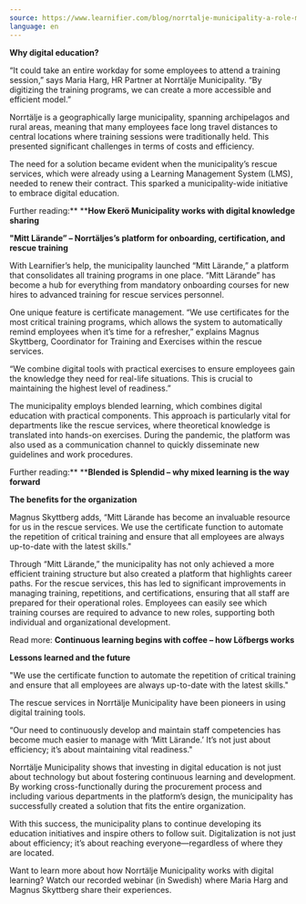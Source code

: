 ```yaml
---
source: https://www.learnifier.com/blog/norrtalje-municipality-a-role-model-in-digital-education
language: en
---
```


**Why digital education?**


“It could take an entire workday for some employees to attend a training session,” says Maria Harg, HR Partner at Norrtälje Municipality. “By digitizing the training programs, we can create a more accessible and efficient model.”

Norrtälje is a geographically large municipality, spanning archipelagos and rural areas, meaning that many employees face long travel distances to central locations where training sessions were traditionally held. This presented significant challenges in terms of costs and efficiency.

The need for a solution became evident when the municipality’s rescue services, which were already using a Learning Management System (LMS), needed to renew their contract. This sparked a municipality-wide initiative to embrace digital education.

Further reading:** ****How Ekerö Municipality works with digital knowledge sharing**

**"Mitt Lärande” – Norrtäljes’s platform for onboarding, certification, and rescue training**


With Learnifier’s help, the municipality launched “Mitt Lärande,” a platform that consolidates all training programs in one place. “Mitt Lärande” has become a hub for everything from mandatory onboarding courses for new hires to advanced training for rescue services personnel.

One unique feature is certificate management. “We use certificates for the most critical training programs, which allows the system to automatically remind employees when it’s time for a refresher,” explains Magnus Skyttberg, Coordinator for Training and Exercises within the rescue services.

“We combine digital tools with practical exercises to ensure employees gain the knowledge they need for real-life situations. This is crucial to maintaining the highest level of readiness.”

The municipality employs blended learning, which combines digital education with practical components. This approach is particularly vital for departments like the rescue services, where theoretical knowledge is translated into hands-on exercises. During the pandemic, the platform was also used as a communication channel to quickly disseminate new guidelines and work procedures.

Further reading:** ****Blended is Splendid – why mixed learning is the way forward**

**The benefits for the organization**


Magnus Skyttberg adds, “Mitt Lärande has become an invaluable resource for us in the rescue services. We use the certificate function to automate the repetition of critical training and ensure that all employees are always up-to-date with the latest skills."

Through “Mitt Lärande,” the municipality has not only achieved a more efficient training structure but also created a platform that highlights career paths. For the rescue services, this has led to significant improvements in managing training, repetitions, and certifications, ensuring that all staff are prepared for their operational roles. Employees can easily see which training courses are required to advance to new roles, supporting both individual and organizational development.

Read more: **Continuous learning begins with coffee – how Löfbergs works**

**Lessons learned and the future**

"We use the certificate function to automate the repetition of critical training and ensure that all employees are always up-to-date with the latest skills."

The rescue services in Norrtälje Municipality have been pioneers in using digital training tools.

“Our need to continuously develop and maintain staff competencies has become much easier to manage with ‘Mitt Lärande.’ It’s not just about efficiency; it’s about maintaining vital readiness."

Norrtälje Municipality shows that investing in digital education is not just about technology but about fostering continuous learning and development. By working cross-functionally during the procurement process and including various departments in the platform’s design, the municipality has successfully created a solution that fits the entire organization.

With this success, the municipality plans to continue developing its education initiatives and inspire others to follow suit. Digitalization is not just about efficiency; it’s about reaching everyone—regardless of where they are located.

Want to learn more about how Norrtälje Municipality works with digital learning? Watch our recorded webinar (in Swedish) where Maria Harg and Magnus Skyttberg share their experiences.